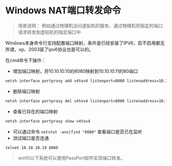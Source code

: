 # Windows NAT端口转发命令

> 场景说明：
> 例如通过物理机访问虚拟机的服务，通过物理机将指定的端口请求转发到虚拟机的指定端口中

Windows本身命令行支持配置端口映射，条件是已经安装了IPV6，启不启用都无所谓，xp、2003装了ipv6协议也是可以的。

在cmd命令下操作：

- 增加端口映射，将10.10.10.10的8080映射到10.10.10.11的80端口 

```bash
netsh interface portproxy add v4tov4 listenport=8080 listenaddress=10.10.10.10 connectport=80 connectaddress=10.10.10.11
```

- 删除端口映射 

```bash
netsh interface portproxy del v4tov4 listenport=8080 listenaddress=10.10.10.10
```

- 查看已存在的端口映射 

```bash
netsh interface portproxy show v4tov4
```

- 可以通过命令 `netstat -ano|find "8080"` 查看端口是否已在监听
- 测试端口是否连通

```bash
telnet 10.10.10.10 8080
```



> win10以下系统可以使用PassPort软件实现端口转发。